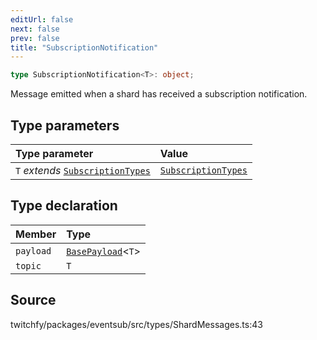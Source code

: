 ```yaml
---
editUrl: false
next: false
prev: false
title: "SubscriptionNotification"
---
```


```ts
type SubscriptionNotification<T>: object;
```

Message emitted when a shard has received a subscription notification.

## Type parameters

| Type parameter | Value |
| :------ | :------ |
| `T` *extends* [`SubscriptionTypes`](/api/eventsub/enumerations/subscriptiontypes/) | [`SubscriptionTypes`](/api/eventsub/enumerations/subscriptiontypes/) |

## Type declaration

| Member | Type |
| :------ | :------ |
| `payload` | [`BasePayload`](/api/eventsub/interfaces/basepayload/)\<`T`\> |
| `topic` | `T` |

## Source

twitchfy/packages/eventsub/src/types/ShardMessages.ts:43
